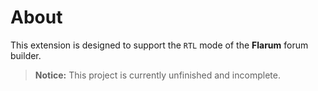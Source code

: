 # About
This extension is designed to support the `RTL` mode of the **Flarum** forum builder.

> **Notice:** This project is currently unfinished and incomplete.
